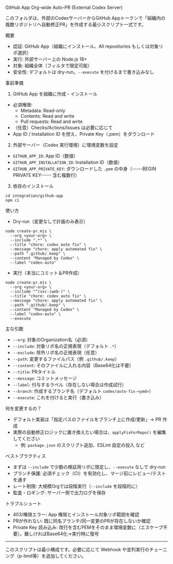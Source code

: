 GitHub App Org-wide Auto-PR (External Codex Server)

このフォルダは、外部のCodexサーバーからGitHub Appトークンで「組織内の複数リポジトリへ自動修正PR」を作成する最小スクリプト一式です。

概要
- 認証: GitHub App（組織にインストール、All repositories もしくは対象リポ選択）
- 実行: 外部サーバー上の Node.js 18+
- 対象: 組織全体（フィルタで限定可能）
- 安全性: デフォルトは dry-run。`--execute` を付けるまで書き込みなし

事前準備
1) GitHub App を組織に作成・インストール
- 必須権限:
  - Metadata: Read-only
  - Contents: Read and write
  - Pull requests: Read and write
- （任意）Checks/Actions/Issues は必要に応じて
- App ID / Installation ID を控え、Private Key（.pem）をダウンロード

2) 外部サーバー（Codex 実行環境）に環境変数を設定
- `GITHUB_APP_ID`: App ID（数値）
- `GITHUB_APP_INSTALLATION_ID`: Installation ID（数値）
- `GITHUB_APP_PRIVATE_KEY`: ダウンロードした `.pem` の中身（-----BEGIN PRIVATE KEY----- 含む複数行）

3) 依存のインストール
```
cd integration/github-app
npm ci
```

使い方
- Dry-run（変更なしで計画のみ表示）
```
node create-pr.mjs \
  --org <your-org> \
  --include ".*" \
  --title "chore: codex auto fix" \
  --message "chore: apply automated fix" \
  --path ".github/.keep" \
  --content "Managed by Codex" \
  --label "codex-auto"
```

- 実行（本当にコミット＆PR作成）
```
node create-pr.mjs \
  --org <your-org> \
  --include "^(svc-|web-)" \
  --title "chore: codex auto fix" \
  --message "chore: apply automated fix" \
  --path ".github/.keep" \
  --content "Managed by Codex" \
  --label "codex-auto" \
  --execute
```

主な引数
- `--org`: 対象のOrganization名（必須）
- `--include`: 対象リポ名の正規表現（デフォルト `.*`）
- `--exclude`: 除外リポ名の正規表現（任意）
- `--path`: 変更するファイルパス（例 `.github/.keep`）
- `--content`: そのファイルに入れる内容（Base64化は不要）
- `--title`: PRタイトル
- `--message`: コミットメッセージ
- `--label`: 付与するラベル（存在しない場合は作成試行）
- `--branch`: 作成するブランチ名（デフォルト `codex/auto-fix-<ymd>`）
- `--execute`: これを付けると実行（書き込み）

何を変更するの？
- デフォルト実装は「指定パスのファイルをブランチ上に作成/更新」→ PR 作成
- 実際の自動修正ロジックに置き換えたい場合は、`applyFixForRepo()` を編集してください
  - 例: `package.json` のスクリプト追加、ESLint 設定の投入 など

ベストプラクティス
- まずは `--include` で少数の検証用リポに限定し、`--execute` なしで dry-run
- ブランチ保護: 必須チェック（CI）を有効化し、マージ前にレビュー/テストを通す
- レート制限: 大規模Orgでは段階実行（`--include` を段階的に）
- 監査・ロギング: サーバー側で出力ログを保存

トラブルシュート
- 403/権限エラー: App 権限とインストール対象リポ範囲を確認
- PRが作れない: 既に同名ブランチ/同一変更のPRが存在しないか確認
- Private Key 読み込み: 改行を含むPEMをそのまま環境変数に（エスケープ不要）。難しければBase64化→実行時に復号

---
このスクリプトは最小構成です。必要に応じて Webhook や並列実行のチューニング（p-limit等）を追加してください。
